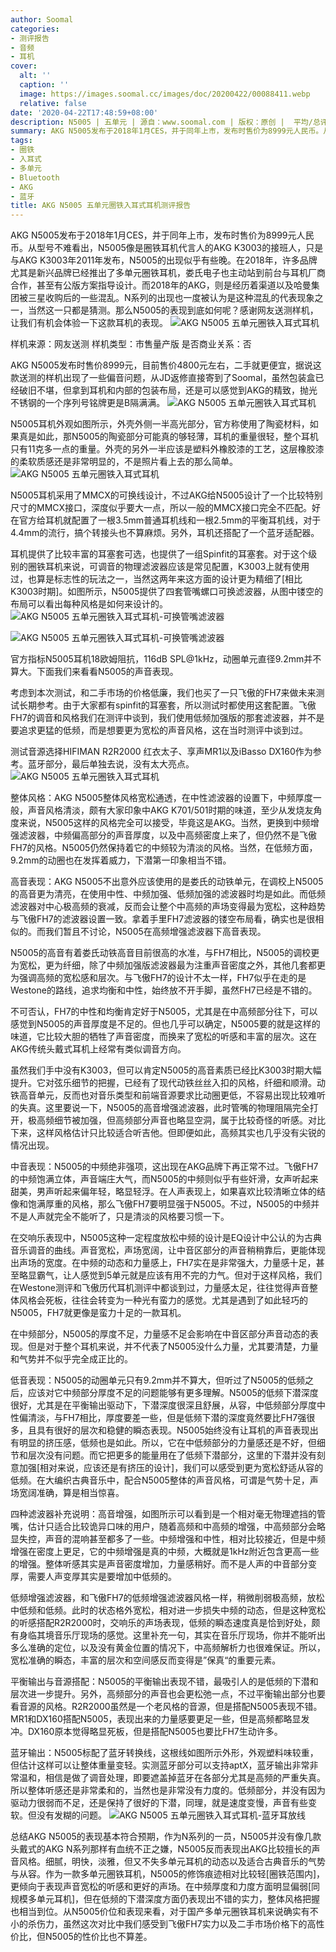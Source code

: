 ```yaml
---
author: Soomal
categories:
- 测评报告
- 音频
- 耳机
cover:
  alt: ''
  caption: ''
  image: https://images.soomal.cc/images/doc/20200422/00088411.webp
  relative: false
date: '2020-04-22T17:48:59+08:00'
description: N5005 | 五单元 | 源自：www.soomal.com | 版权：原创 |  平均/总评分：09.44/170
summary: AKG N5005发布于2018年1月CES，并于同年上市，发布时售价为8999元人民币。从型号不难看出，N5005像是圈铁耳机代言人的AKG K3003的接班人。而2018年的AKG，则是经历着渠道以及哈曼集团被三星收购后的一些混乱。N系列的出现也一度被认为是这种混乱的代表现象之一，当然这一只都是猜测。
tags:
- 圈铁
- 入耳式
- 多单元
- Bluetooth
- AKG
- 蓝牙
title: AKG N5005 五单元圈铁入耳式耳机测评报告
---
```


AKG N5005发布于2018年1月CES，并于同年上市，发布时售价为8999元人民币。从型号不难看出，N5005像是圈铁耳机代言人的AKG K3003的接班人，只是与AKG K3003年2011年发布，N5005的出现似乎有些晚。在2018年，许多品牌尤其是新兴品牌已经推出了多单元圈铁耳机，娄氏电子也主动站到前台与耳机厂商合作，甚至有公版方案指导设计。而2018年的AKG，则是经历着渠道以及哈曼集团被三星收购后的一些混乱。N系列的出现也一度被认为是这种混乱的代表现象之一，当然这一只都是猜测。那么N5005的表现到底如何呢？感谢网友送测样机，让我们有机会体验一下这款耳机的表现。
![AKG N5005 五单元圈铁入耳式耳机](https://images.soomal.cc/images/doc/20200416/00088312.webp)





样机来源：网友送测
样机类型：市售量产版
是否商业关系：否

AKG N5005发布时售价8999元，目前售价4800元左右，二手就更便宜，据说这款送测的样机出现了一些偏音问题，从JD返修直接寄到了Soomal，虽然包装盒已经破旧不堪，但拿到耳机和内部的包装布局，还是可以感觉到AKG的精致，抛光不锈钢的一个序列号铭牌更是B隔满满。
![AKG N5005 五单元圈铁入耳式耳机](https://images.soomal.cc/images/doc/20200416/00088314.webp)




N5005耳机外观如图所示，外壳外侧一半高光部分，官方称使用了陶瓷材料，如果真是如此，那N5005的陶瓷部分可能真的够轻薄，耳机的重量很轻，整个耳机只有11克多一点的重量。外壳的另外一半应该是塑料外橡胶漆的工艺，这层橡胶漆的柔软质感还是非常明显的，不是照片看上去的那么简单。
![AKG N5005 五单元圈铁入耳式耳机](https://images.soomal.cc/images/doc/20200416/00088316.webp)




N5005耳机采用了MMCX的可换线设计，不过AKG给N5005设计了一个比较特别尺寸的MMCX接口，深度似乎要大一点，所以一般的MMCX接口完全不匹配。好在官方给耳机就配置了一根3.5mm普通耳机线和一根2.5mm的平衡耳机线，对于4.4mm的流行，搞个转接头也不算麻烦。另外，耳机还搭配了一个蓝牙适配器。

耳机提供了比较丰富的耳塞套可选，也提供了一组Spinfit的耳塞套。对于这个级别的圈铁耳机来说，可调音的物理滤波器应该是常见配置，K3003上就有使用过，也算是标志性的玩法之一，当然这两年来这方面的设计更为精细了[相比K3003时期]。如图所示，N5005提供了四套管嘴螺口可换滤波器，从图中镂空的布局可以看出每种风格是如何来设计的。
![AKG N5005 五单元圈铁入耳式耳机-可换管嘴滤波器](https://images.soomal.cc/images/doc/20200416/00088320.webp)




![AKG N5005 五单元圈铁入耳式耳机-可换管嘴滤波器](https://images.soomal.cc/images/doc/20200420/00088368.webp)




官方指标N5005耳机18欧姆阻抗，116dB SPL@1kHz，动圈单元直径9.2mm并不算大。下面我们来看看N5005的声音表现。

考虑到本次测试，和二手市场的价格低廉，我们也买了一只飞傲的FH7来做未来测试长期参考。由于大家都有spinfit的耳塞套，所以测试时都使用这套配置。飞傲FH7的调音和风格我们在测评中谈到，我们使用低频加强版的那套滤波器，并不是要追求更猛的低频，而是想要更为宽松的声音风格，这在当时测评中谈到过。

测试音源选择HIFIMAN R2R2000 红衣太子、享声MR1以及iBasso DX160作为参考。蓝牙部分，最后单独去说，没有太大亮点。
![AKG N5005 五单元圈铁入耳式耳机](https://images.soomal.cc/images/doc/20200416/00088331.webp)




整体风格：AKG N5005整体风格宽松通透，在中性滤波器的设置下，中频厚度一般，声音风格清淡，颇有大家印象中AKG K701/501时期的味道，至少从发烧友角度来说，N5005这样的风格完全可以接受，毕竟这是AKG。当然，更换到中频增强滤波器，中频偏高部分的声音厚度，以及中高频密度上来了，但仍然不是飞傲FH7的风格。N5005仍然保持着它的中频较为清淡的风格。当然，在低频方面，9.2mm的动圈也在发挥着威力，下潜第一印象相当不错。

高音表现：AKG N5005不出意外应该使用的是娄氏的动铁单元，在调校上N5005的高音更为清亮，在使用中性、中频加强、低频加强的滤波器时均是如此。而低频滤波器对中心极高频的衰减，反而会让整个中高频的声场变得最为宽松，这种趋势与飞傲FH7的滤波器设置一致。拿着手里FH7滤波器的镂空布局看，确实也是很相似的。而我们暂且不讨论，N5005在高频增强滤波器下高音表现。

N5005的高音有着娄氏动铁高音目前很高的水准，与FH7相比，N5005的调校更为宽松，更为纤细，除了中频加强版滤波器最为注重声音密度之外，其他几套都更为强调高频的宽松感和层次。与飞傲FH7的设计不太一样，FH7似乎在走的是Westone的路线，追求均衡和中性，始终放不开手脚，虽然FH7已经是不错的。

不可否认，FH7的中性和均衡肯定好于N5005，尤其是在中高频部分往下，可以感觉到N5005的声音厚度是不足的。但也几乎可以确定，N5005要的就是这样的味道，它比较大胆的牺牲了声音密度，而换来了宽松的听感和丰富的层次。这在AKG传统头戴式耳机上经常有类似调音方向。

虽然我们手中没有K3003，但可以肯定N5005的高音素质已经比K3003时期大幅提升。它对弦乐细节的把握，已经有了现代动铁丝丝入扣的风格，纤细和顺滑。动铁高音单元，反而也对音乐类型和前端音源要求比动圈更低，不容易出现比较难听的失真。这里要说一下，N5005的高音增强滤波器，此时管嘴的物理阻隔完全打开，极高频细节被加强，但高频部分声音也略显空洞，属于比较奇怪的听感。对比下来，这样风格估计只比较适合听吉他。但即便如此，高频其实也几乎没有尖锐的情况出现。

中音表现：N5005的中频绝非强项，这出现在AKG品牌下再正常不过。飞傲FH7的中频饱满立体，声音端庄大气，而N5005的中频则似乎有些奸滑，女声听起来甜美，男声听起来偏年轻，略显轻浮。在人声表现上，如果喜欢比较清晰立体的结像和饱满厚重的风格，那么飞傲FH7要明显强于N5005。不过，N5005的中频并不是人声就完全不能听了，只是清淡的风格要习惯一下。

在交响乐表现中，N5005这种一定程度放松中频的设计是EQ设计中公认的为古典音乐调音的曲线。声音宽松，声场宽阔，让中音区部分的声音稍稍靠后，更能体现出声场的宽度。在中频的动态和力量感上，FH7实在是非常强大，力量感十足，甚至略显霸气，让人感觉到5单元就是应该有用不完的力气。但对于这样风格，我们在Westone测评和飞傲历代耳机测评中都谈到过，力量感太足，往往觉得声音整体风格会死板，往往会转变为一种光有蛮力的感觉。尤其是遇到了如此轻巧的N5005，FH7就更像是蛮力十足的一款耳机。

在中频部分，N5005的厚度不足，力量感不足会影响在中音区部分声音动态的表现。但是对于整个耳机来说，并不代表了N5005没什么力量，尤其要清楚，力量和气势并不似乎完全成正比的。

低音表现：N5005的动圈单元只有9.2mm并不算大，但听过了N5005的低频之后，应该对它中频部分厚度不足的问题能够有更多理解。N5005的低频下潜深度很好，尤其是在平衡输出驱动下，下潜深度很深且舒展，从容，中低频部分厚度中性偏清淡，与FH7相比，厚度要差一些，但是低频下潜的深度竟然要比FH7强很多，且具有很好的层次和稳健的瞬态表现。N5005始终没有让耳机的声音表现出有明显的挤压感，低频也是如此。所以，它在中低频部分的力量感还是不好，但细节和层次没有问题。而它把更多的能量用在了低频下潜部分，这里的下潜并没有刻意加强[相对来说，应该还是有挤压的设计]，我们可以感受到更为宽松舒适从容的低频。在大编织古典音乐中，配合N5005整体的声音风格，可谓是气势十足，声场宽阔准确，算是相当惊喜。

四种滤波器补充说明：高音增强，如图所示可以看到是一个相对毫无物理遮挡的管嘴，估计只适合比较诡异口味的用户，随着高频和中高频的增强，中高频部分会略显失控，声音的混响甚至都多了一些。中频增强和中性，相对比较接近，但是中频增强在密度上更足，它的中频增强是真的中频，大概就是1kHz附近包含更高一些的增强。整体听感其实是声音密度增加，力量感稍好。而不是人声的中音部分变厚，需要人声变厚其实是要增加中低频的。

低频增强滤波器，和飞傲FH7的低频增强滤波器风格一样，稍微削弱极高频，放松中低频和低频。此时的状态格外宽松，相对进一步损失中频的动态，但是这种宽松的听感搭配R2R2000时，交响乐的声场表现，低频的瞬态速度真是恰到好处，颇有身临其境音乐厅现场的感觉。这里补充一句，其实在音乐厅现场，你并不能听出多么准确的定位，以及没有黄金位置的情况下，中高频解析力也很难保证。所以，宽松准确的瞬态，丰富的层次和空间感反而变得是”保真“的重要元素。

平衡输出与音源搭配：N5005的平衡输出表现不错，最吸引人的是低频的下潜和层次进一步提升。另外，高频部分的声音也会更松弛一点，不过平衡输出部分也要看音源的风格。R2R2000虽然是一个老风格的音源，但是搭配N5005表现不错。MR1和DX160搭配N5005，表现出来的力量感要更足一些，但是高频都略显发冲。DX160原本觉得略显死板，但是搭配N5005也要比FH7生动许多。

蓝牙输出：N5005标配了蓝牙转换线，这根线如图所示外形，外观塑料味较重，但估计这样可以让整体重量变轻。实测蓝牙部分可以支持aptX，蓝牙输出非常非常温和，相信是做了调音处理，即要遮盖掉蓝牙在各部分尤其是高频的严重失真。所以整体听感还是非常柔和的，当然也是非常没有力度的。低频部分，并没有因为驱动力很弱而不足，还是保持了很好的下潜，同理，就是速度变慢，声音有些变软。但没有发糊的问题。
![AKG N5005 五单元圈铁入耳式耳机-蓝牙耳放线](https://images.soomal.cc/images/doc/20200416/00088324.webp)




总结AKG N5005的表现基本符合预期，作为N系列的一员，N5005并没有像几款头戴式的AKG N系列那样有血统不正之嫌，N5005反而表现出AKG比较擅长的声音风格。细腻，明快，淡雅，但又不失多单元耳机的动态以及适合古典音乐的气势与从容。作为一款多单元圈铁耳机，N5005的修饰痕迹相对比较轻[圈铁范围内]，更倾向于表现声音宽松的听感和更好的声场。在中频厚度和力度方面明显偏弱[同规模多单元耳机]，但在低频的下潜深度方面仍表现出不错的实力，整体风格把握也相当到位。从N5005价位和表现来看，对于国产多单元圈铁耳机来说确实有不小的杀伤力，虽然这次对比中我们感受到飞傲FH7实力以及二手市场价格下的高性价比，但N5005的性价比也不算差。